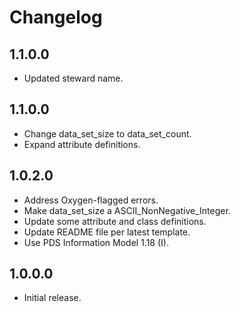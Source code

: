 # Changelog
## 1.1.0.0
- Updated steward name.

## 1.1.0.0
- Change data_set_size to data_set_count.
- Expand attribute definitions.

## 1.0.2.0
- Address Oxygen-flagged errors.
- Make data_set_size a ASCII_NonNegative_Integer.
- Update some attribute and class definitions.
- Update README file per latest template.
- Use PDS Information Model 1.18 (I).

## 1.0.0.0
- Initial release.
